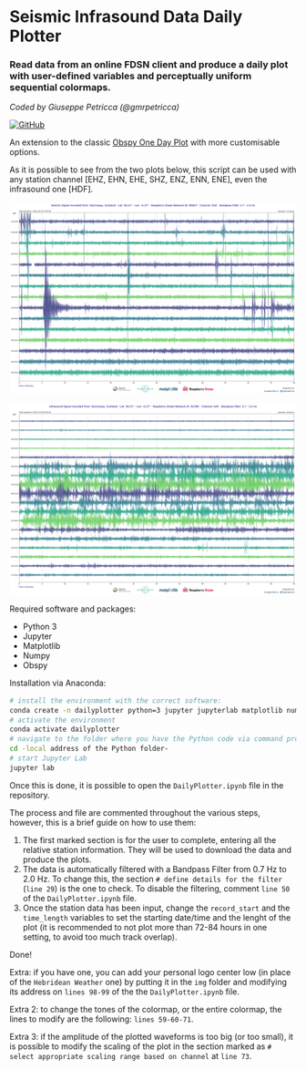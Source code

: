 # Seismic Infrasound Data Daily Plotter
### Read data from an online FDSN client and produce a daily plot with user-defined variables and perceptually uniform sequential colormaps.

*Coded by Giuseppe Petricca (@gmrpetricca)*

[![GitHub](https://img.shields.io/github/license/raspishake/rsudp)](https://github.com/raspishake/rsudp/blob/master/LICENSE)

An extension to the classic [Obspy One Day Plot](https://docs.obspy.org/tutorial/code_snippets/waveform_plotting_tutorial.html) with more customisable options.

As it is possible to see from the two plots below, this script can be used with any station channel [EHZ, EHN, EHE, SHZ, ENZ, ENN, ENE], even the infrasound one [HDF].

![Example output](R08CF_2020-10-19_13-00-00_15h_EHZDailyPlot.png)

![Example output](RC59E_2020-12-28_00-00-01_18h_HDFDailyPlot.png)

Required software and packages:
- Python 3
- Jupyter
- Matplotlib
- Numpy
- Obspy

Installation via Anaconda:
```bash
# install the environment with the correct software:
conda create -n dailyplotter python=3 jupyter jupyterlab matplotlib numpy obspy
# activate the environment
conda activate dailyplotter
# navigate to the folder where you have the Python code via command prompt
cd -local address of the Python folder-
# start Jupyter Lab
jupyter lab
```
Once this is done, it is possible to open the `DailyPlotter.ipynb` file in the repository.

The process and file are commented throughout the various steps, however, this is a brief guide on how to use them: 
1. The first marked section is for the user to complete, entering all the relative station information. They will be used to download the data and produce the plots.
2. The data is automatically filtered with a Bandpass Filter from 0.7 Hz to 2.0 Hz. To change this, the section ```# define details for the filter``` (`line 29`) is the one to check. To disable the filtering, comment `line 50` of the `DailyPlotter.ipynb` file.
3. Once the station data has been input, change the `record_start` and the `time_length` variables to set the starting date/time and the lenght of the plot (it is recommended to not plot more than 72-84 hours in one setting, to avoid too much track overlap).

Done!

Extra: if you have one, you can add your personal logo center low (in place of the `Hebridean Weather` one) by putting it in the `img` folder and modifying its address on `lines 98-99` of the the `DailyPlotter.ipynb` file.

Extra 2: to change the tones of the colormap, or the entire colormap, the lines to modify are the following: `lines 59-60-71`.

Extra 3: if the amplitude of the plotted waveforms is too big (or too small), it is possible to modify the scaling of the plot in the section marked as `# select appropriate scaling range based on channel` at `line 73`.
